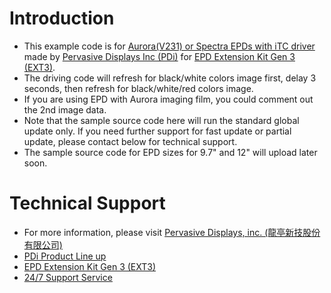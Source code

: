 # Introduction
 *  This example code is for [Aurora(V231) or Spectra EPDs with iTC driver](https://www.pervasivedisplays.com/products/epd-product-selection/) made by [Pervasive Displays Inc (PDi)](https://www.pervasivedisplays.com/) for [EPD Extension Kit Gen 3 (EXT3)](https://www.pervasivedisplays.com/product/epd-extension-kit-gen-3-ext3/).
 *  The driving code will refresh for black/white colors image first, delay 3 seconds, then refresh for black/white/red colors image.
 *	If you are using EPD with Aurora imaging film, you could comment out the 2nd image data.
 *  Note that the sample source code here will run the standard global update only. If you need further support for fast update or partial update, please contact below for technical support.
 *	The sample source code for EPD sizes for 9.7" and 12" will upload later soon.
 
#  Technical Support
 *  For more information, please visit [Pervasive Displays, inc. (龍亭新技股份有限公司)](https://www.pervasivedisplays.com/)
 *  [PDi Product Line up](https://www.pervasivedisplays.com/products/)
 *  [EPD Extension Kit Gen 3 (EXT3)](https://www.pervasivedisplays.com/product/epd-extension-kit-gen-3-ext3/)
 *  [24/7 Support Service](https://www.pervasivedisplays.com/technical-support/)
